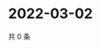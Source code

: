 # 2022-03-02

共 0 条

<!-- BEGIN WEIBO -->
<!-- 最后更新时间 Wed Mar 02 2022 05:08:56 GMT+0800 (China Standard Time) -->

<!-- END WEIBO -->
